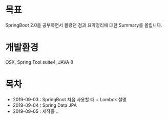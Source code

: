 # 목표

SpringBoot 2.0을 공부하면서 몰랐던 점과 요약정리에 대한 Summary를 올립니다.

# 개발환경

OSX, Spring Tool suite4, JAVA 8 

# 목차 

- 2019-09-03 : SpringBoot 처음 사용할 때 + Lombok 설명
- 2019-09-04 : Spring Data JPA 
- 2019-09-05 : 제작중 ..
